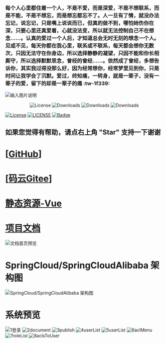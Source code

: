 ### 每个人心里都住着一个人，不是不爱，而是深爱，不是不想联系，而是不能，不是不想忘，而是想忘都忘不了。人一旦有了情，就没办法忘记，说忘记，只是嘴上说说而已，但真的做不到，哪怕她伤你在深，只要心里还真爱着，心就没法变，所以就无法控制自己不在想念……。认真的爱过一个人后，才知道总会无时无刻的想念一个人。见或不见，每天你都在我心里，联系或不联系，每天都会想你无数次，只因无法守在你身边，所以选择静静的凝望，只因不能和你长相厮守，所以选择默默思念，曾经的曾经……。依然成了曾经，多想告诉你，其实我过得没那么好，因为经常想你，经常梦里见到你，只是时间让我学会了沉默。爱过，终知痛，一转身，就是一辈子，没有一辈子的爱，留下的却是一辈子的痛 :tw-1f339: 


![输入图片说明](https://images.gitee.com/uploads/images/2021/1015/134455_38325c5b_915087.jpeg "戈薇 副本.jpg")
<p align="center">

  <img src='https://img.shields.io/badge/license-Apache%202-4EB1BA.svg' alt='License'/>
  <img src="https://img.shields.io/badge/Spring%20Boot-2.1.6.RELEASE-orange" alt="Downloads"/>
  <img src="https://img.shields.io/badge/Spring%20Cloud-Greenwich.SR2-blue" alt="Downloads"/>
  <img src="https://img.shields.io/badge/Spring%20Cloud%20Alibaba-2.0.0.RELEASE-blue" alt="Downloads"/>
  
</p>

<p align="center">

[![License](https://img.shields.io/badge/License-Apache%202.0-blue.svg)](https://opensource.org/licenses/Apache-2.0)
[![LICENSE](https://img.shields.io/badge/License-Anti%20996-blue.svg)](https://github.com/996icu/996.ICU/blob/master/LICENSE) 
[![Badge](https://img.shields.io/badge/Link-996.icu-red.svg)](https://996.icu/#/zh_CN)

## 如果您觉得有帮助，请点右上角 "Star" 支持一下谢谢

# **[[GitHub](https://github.com/dearMOMO/momo-cloud-permission)]**

# **[[码云Gitee](https://gitee.com/momoriven/momo-cloud-permission)]**


</p>

# [静态资源-Vue](https://gitee.com/momoriven/permission-vue) 

# [项目文档](http://www.mqgnsds.top:9527/)

![文档首页预览](https://gitee.com/momoriven/momo-images/raw/master/doc/momo-cloud-permission/images/0documentIndex.png "文档首页预览")

 
# SpringCloud/SpringCloudAlibaba 架构图

![SpringCloud/SpringCloudAlibaba 架构图](https://gitee.com/momoriven/momo-images/raw/master/doc/momo-cloud-permission/images/spring%20cloud%20%E5%BE%AE%E6%9C%8D%E5%8A%A1%E6%9E%B6%E6%9E%84%E5%9B%BE.png "SpringCloud/SpringCloudAlibaba 架构图")

# 系统预览

![1登录](https://gitee.com/momoriven/momo-images/raw/master/doc/momo-cloud-permission/images/1%E7%99%BB%E5%BD%95.png "登录")
![2document](https://gitee.com/momoriven/momo-images/raw/master/doc/momo-cloud-permission/images/2document.png "文档")
![3publish](https://gitee.com/momoriven/momo-images/raw/master/doc/momo-cloud-permission/images/3publish.png "即将发布")
![4userList](https://gitee.com/momoriven/momo-images/raw/master/doc/momo-cloud-permission/images/4userList.png "用户列表")
![5userList](https://gitee.com/momoriven/momo-images/raw/master/doc/momo-cloud-permission/images/5aclMenu.png "权限菜单")
![6aclMenu](https://gitee.com/momoriven/momo-images/raw/master/doc/momo-cloud-permission/images/6roleList.png "角色列表")
![7roleList](https://gitee.com/momoriven/momo-images/raw/master/doc/momo-cloud-permission/images/7aclsToUser.png "权限给角色")
![8aclsToUser](https://gitee.com/momoriven/momo-images/raw/master/doc/momo-cloud-permission/images/8enterpriseList.png "企业列表")
